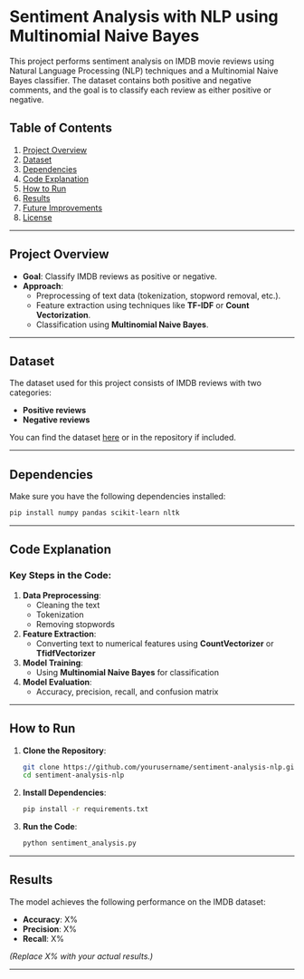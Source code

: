 # Sentiment Analysis with NLP using Multinomial Naive Bayes

This project performs sentiment analysis on IMDB movie reviews using Natural Language Processing (NLP) techniques and a Multinomial Naive Bayes classifier. The dataset contains both positive and negative comments, and the goal is to classify each review as either positive or negative.

## Table of Contents

1. [Project Overview](#project-overview)  
2. [Dataset](#dataset)  
3. [Dependencies](#dependencies)  
4. [Code Explanation](#code-explanation)  
5. [How to Run](#how-to-run)  
6. [Results](#results)  
7. [Future Improvements](#future-improvements)  
8. [License](#license)  

---

## Project Overview

- **Goal**: Classify IMDB reviews as positive or negative.
- **Approach**:  
  - Preprocessing of text data (tokenization, stopword removal, etc.).  
  - Feature extraction using techniques like **TF-IDF** or **Count Vectorization**.  
  - Classification using **Multinomial Naive Bayes**.  

---

## Dataset

The dataset used for this project consists of IMDB reviews with two categories:  
- **Positive reviews**  
- **Negative reviews**  

You can find the dataset [here](https://ai.stanford.edu/~amaas/data/sentiment/) or in the repository if included.

---

## Dependencies

Make sure you have the following dependencies installed:

```bash
pip install numpy pandas scikit-learn nltk
```

---

## Code Explanation

### Key Steps in the Code:
1. **Data Preprocessing**:  
   - Cleaning the text  
   - Tokenization  
   - Removing stopwords  
2. **Feature Extraction**:  
   - Converting text to numerical features using **CountVectorizer** or **TfidfVectorizer**  
3. **Model Training**:  
   - Using **Multinomial Naive Bayes** for classification  
4. **Model Evaluation**:  
   - Accuracy, precision, recall, and confusion matrix  

---

## How to Run

1. **Clone the Repository**:

   ```bash
   git clone https://github.com/yourusername/sentiment-analysis-nlp.git
   cd sentiment-analysis-nlp
   ```

2. **Install Dependencies**:

   ```bash
   pip install -r requirements.txt
   ```

3. **Run the Code**:

   ```bash
   python sentiment_analysis.py
   ```

---

## Results

The model achieves the following performance on the IMDB dataset:  
- **Accuracy**: X%  
- **Precision**: X%  
- **Recall**: X%  

*(Replace X% with your actual results.)*

---
